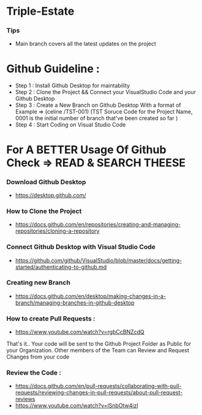 # Triple-Estate

### Tips 
 * Main branch covers all the latest updates on the project
# Github Guideline : 
- Step 1 : Install Github Desktop for maintability
- Step 2 : Clone the Project && Connect your VisualStudio Code and your Github Desktop
- Step 3 : Create a New Branch on Github Desktop With a format of Example => (celine /TST-001) 
(TST Soruce Code for the Project Name, 0001 is the initial number of branch that've been created so far ) 
- Step 4 : Start Coding on Visual Studio Code

# For A BETTER Usage Of Github Check => READ & SEARCH THEESE 

### Download Github Desktop
- https://desktop.github.com/

### How to Clone the Project
- https://docs.github.com/en/repositories/creating-and-managing-repositories/cloning-a-repository

### Connect Github Desktop with Visual Studio Code
- https://github.com/github/VisualStudio/blob/master/docs/getting-started/authenticating-to-github.md
  
### Creating new Branch
- https://docs.github.com/en/desktop/making-changes-in-a-branch/managing-branches-in-github-desktop

### How to create Pull Requests : 
- https://www.youtube.com/watch?v=rgbCcBNZcdQ

That's it.. Your code will be sent to the Github Project Folder as Public for your Organization. 
Other members of the Team can Review and Request Changes from your code 

### Review the Code : 
- https://docs.github.com/en/pull-requests/collaborating-with-pull-requests/reviewing-changes-in-pull-requests/about-pull-request-reviews
- https://www.youtube.com/watch?v=lSnbOtw4izI

